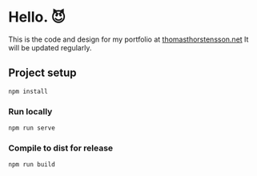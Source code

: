 # Hello. :smiling_imp:


This is the code and design for my portfolio at [thomasthorstensson.net](https://thomasthorstensson.net)
It will be updated regularly.

## Project setup
```
npm install
```

### Run locally
```
npm run serve
```

### Compile to dist for release
```
npm run build
```




